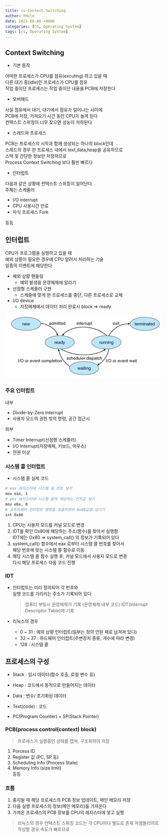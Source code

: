 ```yaml
---
title: cs-Context Switching
author: YHole
date: 2021-08-06 +0900
categories: [CS, Operating System]
tags: [cs, Operating System]
---
```


## Context Switching

- 기본 동작  

어떠한 프로세스가 CPU를 점유(excuting) 하고 있을 때  
다른 대기 중(idle)인 프로세스가 CPU를 점유  
작업 중이던 프로세스는 작업 중이던 내용을 PCB에 저장한다

- 오버헤드  

사실 점유에서 대기, 대기에서 점유가 일어나는 사이에  
PCB에 저장, 가져오기 시간 동안 CPU가 놀게 된다  
컨텍스트 스위칭이 너무 잦으면 성능이 저하된다

- 스레드와 프로세스

PCB는 프로세스의 시작과 함께 생성되는 하나의 block인데  
스레드의 경우 한 프로세스 내에서 text,data,heap을 공유하므로  
스택 및 간단한 정보만 저장하므로  
Process Context Switching 보다 훨씬 빠르다

- 인터럽트

다음과 같은 상황에 컨텍스트 스위칭이 일어난다  
주체는 스케줄러  
- I/O interrupt
- CPU 사용시간 만료
- 자식 프로세스 Fork

등등

## 인터럽트

CPU가 프로그램을 실행하고 있을 때  
예외 상황이 필요한 경우에 CPU 알려서 처리하는 기술  
일종의 이벤트에 해당한다

- 예외 상황 핸들링
  - 예외 발생을 운영체제에 알리기
- 선점형 스케줄러 구현 
  - 스케줄에 맞게 현 프로세스를 중단, 다른 프로세스로 교체
- I/O device
  - 저장메체에서 데이터 처리 완료시 block => ready

![interrupt](/assets/img/docsitem/interrupt.png)

### 주요 인터럽트

내부

- Divide-by-Zero Interrupt
- 사용자 모드의 권한 밖의 명령, 공간 접근시

외부

- Timer Interrupt(선점형 스케줄러)
- I/O Interrupt(저장매체, 키보드, 마우스)
- 전원 이상

### 시스템 콜 인터럽트

- 시스템 콜 실제 코드

```bash
# eax 레지스터에 시스템 골 번호 넣기
mov eax, 1
# ebx 레지스터에 시스템 콜에 해당하는 인자값 넣기
mov ebx, 0
# 소프트웨어 인터럽트 명령을 호출하면서 0x80값을 넘기기
int 0x80
```

1. CPU는 사용자 모드를 커널 모드로 변경
2. IDT를 확인 Ox80에 해당하는 주소(함수)를 찾아서 실행함  
IDT에는 Ox80 => system_call() 의 정보가 기록되어 있다
3. system_call() 함수에서 eax 로부터 시스템 콜 번호를 찾아서  
해당 번호에 맞는 시스템 콜 함수로 이동
4. 해당 시스템 콜 함수 실행 후, 커널 모드에서 사용자 모드로 변경  
다시 해당 프로세스 다음 코드 진행


### IDT

- 인터럽트는 미리 정의되어 각 번호와  
실행 코드를 가리키는 주소가 기록되어 있다
  > 컴퓨터 부팅시 운영체제가 기록 (운영체제 내부 코드)
  > IDT(lnterrupt Descriptor Table)에 기록

- 리눅스의 경우
  - 0 ~ 31 : 예외 상황 인터럽트(일부는 정의 안된 채로 남겨져 있다)
  - 32 ~ 37 : 하드웨어 인터럽트(주변장치 종류, 개수에 따라 변경)
  - 128 : 시스템 콜

## 프로세스의 구성

- Stack : 임시 데이터(함수 호출, 로컬 변수 등)
- Heap : 코드에서 동적으로 만들어지는 데이터
- Data : 변수/ 초기화된 데이터
- Text(code) : 코드

- PC(Program Counter) + SP(Stack Pointer)


### PCB(process control(context) block)

> 프로세스가 실행중인 상태를 캡쳐, 구조화하여 저장

1. Porcess ID
2. Register 값 (PC, SP 등)
3. Scheduling Info (Process State)
4. Memory Info (size limit)  
등등

### 흐름

1. 중지될 때 해당 프로세스의 PCB 정보 업데이트, 메인 메모리 저장
2. 다음 실행 프로세스의 정보(메인 메모리)를 가져온다
3. 가져온 프로세스의 PCB 정보를 CPU의 레지스터에 넣고 실행

> 리눅스의 경우 컨텍스트 스위칭 코드는 각 CPU마다 별도로 존재
> 어셈블리어로 작성할 경우 속도가 빠르므로
